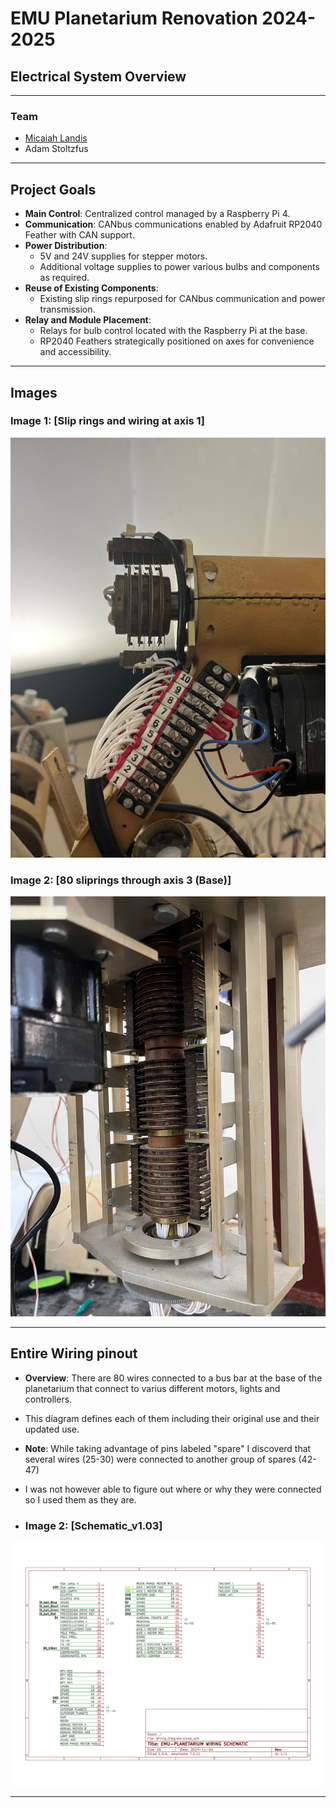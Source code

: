 # EMU Planetarium Renovation 2024-2025
## Electrical System Overview

---

### Team
- [Micaiah Landis](http://micaiahlandis.com)
- Adam Stoltzfus

---

## Project Goals

- **Main Control**: Centralized control managed by a Raspberry Pi 4.
- **Communication**: CANbus communications enabled by Adafruit RP2040 Feather with CAN support.
- **Power Distribution**:
  - 5V and 24V supplies for stepper motors.
  - Additional voltage supplies to power various bulbs and components as required.
- **Reuse of Existing Components**:
  - Existing slip rings repurposed for CANbus communication and power transmission.
- **Relay and Module Placement**:
  - Relays for bulb control located with the Raspberry Pi at the base.
  - RP2040 Feathers strategically positioned on axes for convenience and accessibility.

---

## Images

### Image 1: [Slip rings and wiring at axis 1]
![Image 1](https://github.com/MicaiahLandis/EMU_Planetarium/blob/main/Mechanical/Electrical/Sliprings_electrical.jpg)

### Image 2: [80 sliprings through axis 3 (Base)]
![Image 2](https://github.com/MicaiahLandis/EMU_Planetarium/blob/main/Mechanical/Electrical/sliprings1.jpg)

---

## Entire Wiring pinout
- **Overview**: There are 80 wires connected to a bus bar at the base of the planetarium that connect to varius different motors, lights and controllers.
- This diagram defines each of them including their original use and their updated use.
- **Note**: While taking advantage of pins labeled "spare" I discoverd that several wires (25-30) were connected to another group of spares (42-47)
- I was not however able to figure out where or why they were connected so I used them as they are.

- ### Image 2: [Schematic_v1.03]
![Image 3](https://github.com/MicaiahLandis/EMU_Planetarium/blob/main/Mechanical/Electrical/schematic_v1.03.jpg)

---
